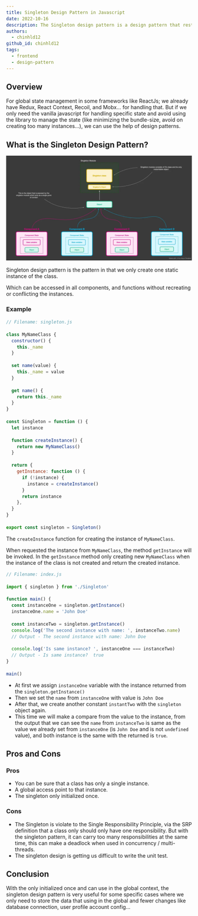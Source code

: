 ```yaml
---
title: Singleton Design Pattern in Javascript
date: 2022-10-16
description: The Singleton design pattern is a design pattern that restricts the instantiation of a class to one object.
authors:
  - chinhld12
github_id: chinhld12
tags:
  - frontend
  - design-pattern
---
```


## Overview

For global state management in some frameworks like ReactJs; we already have Redux, React Context, Recoil, and Mobx... for handling that. But if we only need the vanilla javascript for handling specific state and avoid using the library to manage the state (like minimizing the bundle-size, avoid on creating too many instances...), we can use the help of design patterns.

## What is the Singleton Design Pattern?

![](assets/singleton-design-pattern-in-javascript_singleton-pattern.webp)

Singleton design pattern is the pattern in that we only create one static instance of the class.

Which can be accessed in all components, and functions without recreating or conflicting the instances.

### Example

```javascript
// Filename: singleton.js

class MyNameClass {
  constructor() {
    this._name
  }

  set name(value) {
    this._name = value
  }

  get name() {
    return this._name
  }
}

const Singleton = function () {
  let instance

  function createInstance() {
    return new MyNameClass()
  }

  return {
    getInstance: function () {
      if (!instance) {
        instance = createInstance()
      }
      return instance
    },
  }
}

export const singleton = Singleton()
```

The `createInstance` function for creating the instance of `MyNameClass`.

When requested the instance from `MyNameClass`, the method `getInstance` will be invoked. In the `getInstance` method only creating new `MyNameClass` when the instance of the class is not created and return the created instance.

```javascript
// Filename: index.js

import { singleton } from './Singleton'

function main() {
  const instanceOne = singleton.getInstance()
  instanceOne.name = 'John Doe'

  const instanceTwo = singleton.getInstance()
  console.log('The second instance with name: ', instanceTwo.name)
  // Output - The second instance with name: John Doe

  console.log('Is same instance? ', instanceOne === instanceTwo)
  // Output - Is same instance?  true
}

main()
```

- At first we assign `instanceOne` variable with the instance returned from the `singleton.getInstance()`
- Then we set the `name` from `instanceOne` with value is `John Doe`
- After that, we create another constant `instantTwo` with the `singleton` object again.
- This time we will make a compare from the value to the instance, from the output that we can see the `name` from `instanceTwo` is same as the value we already set from `instanceOne` (is `John Doe` and is not `undefined` value), and both instance is the same with the returned is `true`.

## Pros and Cons

### Pros

- You can be sure that a class has only a single instance.
- A global access point to that instance.
- The singleton only initialized once.

### Cons

- The Singleton is violate to the Single Responsibility Principle, via the SRP definition that a class only should only have one responsibility. But with the singleton pattern, it can carry too many responsibilities at the same time, this can make a deadlock when used in concurrency / multi-threads.
- The singleton design is getting us difficult to write the unit test.

## Conclusion

With the only initialized once and can use in the global context, the singleton design pattern is very useful for some specific cases where we only need to store the data that using in the global and fewer changes like database connection, user profile account config...

